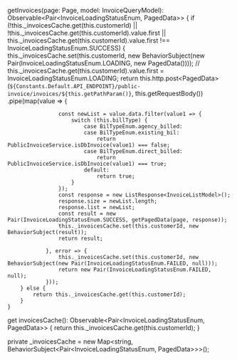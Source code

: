 getInvoices(page: Page, model: InvoiceQueryModel): Observable<Pair<InvoiceLoadingStatusEnum, PagedData<InvoiceListModel>>> {
        if (!this._invoicesCache.get(this.customerId)
            || !this._invoicesCache.get(this.customerId).value.first
            || this._invoicesCache.get(this.customerId).value.first !== InvoiceLoadingStatusEnum.SUCCESS) {
            this._invoicesCache.set(this.customerId,
                new BehaviorSubject(new Pair(InvoiceLoadingStatusEnum.LOADING, new PagedData<InvoiceListModel>())));
            // this._invoicesCache.get(this.customerId).value.first = InvoiceLoadingStatusEnum.LOADING;
            return this.http.post<PagedData<InvoiceListModel>>(`${Constants.Default.API_ENDPOINT}/public-invoice/invoices/${this.getPathParam()}`, this.getRequestBody())
                .pipe(map(value => {

                    const newList = value.data.filter(value1 => {
                        switch (this.billType) {
                            case BilTypeEnum.agency_billed:
                            case BilTypeEnum.existing_bil:
                                return PublicInvoiceService.isDbInvoice(value1) === false;
                            case BilTypeEnum.direct_billed:
                                return PublicInvoiceService.isDbInvoice(value1) === true;
                            default:
                                return true;
                        }
                    });
                    const response = new ListResponse<InvoiceListModel>();
                    response.size = newList.length;
                    response.list = newList;
                    const result = new Pair(InvoiceLoadingStatusEnum.SUCCESS, getPagedData(page, response));
                    this._invoicesCache.set(this.customerId, new BehaviorSubject(result));
                    return result;

                }, error => {
                    this._invoicesCache.set(this.customerId, new BehaviorSubject(new Pair(InvoiceLoadingStatusEnum.FAILED, null)));
                    return new Pair(InvoiceLoadingStatusEnum.FAILED, null);
                }));
        } else {
            return this._invoicesCache.get(this.customerId);
        }
    }
    
get invoicesCache(): Observable<Pair<InvoiceLoadingStatusEnum, PagedData<InvoiceListModel>>> {
        return this._invoicesCache.get(this.customerId);
    }
    
private _invoicesCache = new Map<string, BehaviorSubject<Pair<InvoiceLoadingStatusEnum, PagedData<InvoiceListModel>>>>();




